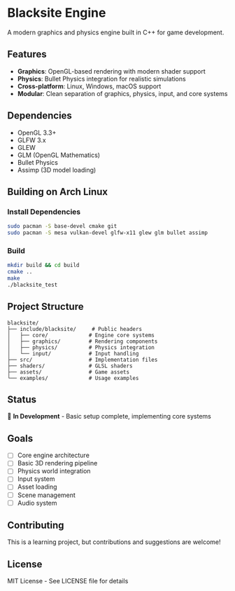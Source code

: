 # Blacksite Engine

A modern graphics and physics engine built in C++ for game development.

## Features

- **Graphics**: OpenGL-based rendering with modern shader support
- **Physics**: Bullet Physics integration for realistic simulations  
- **Cross-platform**: Linux, Windows, macOS support
- **Modular**: Clean separation of graphics, physics, input, and core systems

## Dependencies

- OpenGL 3.3+
- GLFW 3.x
- GLEW
- GLM (OpenGL Mathematics)
- Bullet Physics
- Assimp (3D model loading)

## Building on Arch Linux

### Install Dependencies
```bash
sudo pacman -S base-devel cmake git
sudo pacman -S mesa vulkan-devel glfw-x11 glew glm bullet assimp
```

### Build
```bash
mkdir build && cd build
cmake ..
make
./blacksite_test
```

## Project Structure

```
blacksite/
├── include/blacksite/     # Public headers
│   ├── core/             # Engine core systems
│   ├── graphics/         # Rendering components
│   ├── physics/          # Physics integration
│   └── input/            # Input handling
├── src/                  # Implementation files
├── shaders/              # GLSL shaders
├── assets/               # Game assets
└── examples/             # Usage examples
```

## Status

🚧 **In Development** - Basic setup complete, implementing core systems

## Goals

- [ ] Core engine architecture
- [ ] Basic 3D rendering pipeline
- [ ] Physics world integration
- [ ] Input system
- [ ] Asset loading
- [ ] Scene management
- [ ] Audio system

## Contributing

This is a learning project, but contributions and suggestions are welcome!

## License

MIT License - See LICENSE file for details
